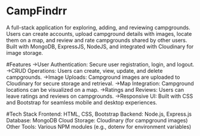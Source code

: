 # CampFindrr
A full-stack application for exploring, adding, and reviewing campgrounds. Users can create accounts, upload campground details with images, locate them on a map, and review and rate campgrounds shared by other users. Built with MongoDB, ExpressJS, NodeJS, and integrated with Cloudinary for image storage.

#Features
->User Authentication: Secure user registration, login, and logout.
->CRUD Operations: Users can create, view, update, and delete campgrounds.
->Image Uploads: Campground images are uploaded to Cloudinary for secure storage and retrieval.
->Map Integration: Campground locations can be visualized on a map.
->Ratings and Reviews: Users can leave ratings and reviews on campgrounds.
->Responsive UI: Built with CSS and Bootstrap for seamless mobile and desktop experiences.

#Tech Stack
Frontend: HTML, CSS, Bootstrap
Backend: Node.js, Express.js
Database: MongoDB
Cloud Storage: Cloudinary (for campground images)
Other Tools: Various NPM modules (e.g., dotenv for environment variables)

